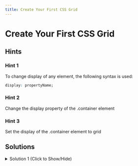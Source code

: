 ```yaml
---
title: Create Your First CSS Grid
---
```

# Create Your First CSS Grid

## Hints

### Hint 1

To change display of any element, the following syntax is used:

```css
display: propertyName;
```

### Hint 2

Change the display property of the .container element

### Hint 3

Set the display of the .container element to grid

## Solutions

<details><summary>Solution 1 (Click to Show/Hide)</summary>

To set the display of the .container element to grid:

```css
display: grid;
```

</details>